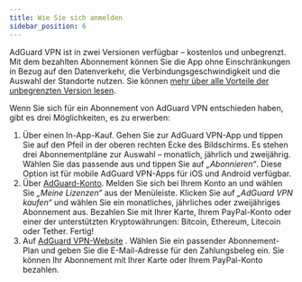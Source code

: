 ```yaml
---
title: Wie Sie sich anmelden
sidebar_position: 6
---
```


AdGuard VPN ist in zwei Versionen verfügbar – kostenlos und unbegrenzt. Mit dem bezahlten Abonnement können Sie die App ohne Einschränkungen in Bezug auf den Datenverkehr, die Verbindungsgeschwindigkeit und die Auswahl der Standorte nutzen. Sie können [mehr über alle Vorteile der unbegrenzten Version lesen](/general/free-vs-unlimited).

Wenn Sie sich für ein Abonnement von AdGuard VPN entschieden haben, gibt es drei Möglichkeiten, es zu erwerben:

1. Über einen In-App-Kauf. Gehen Sie zur AdGuard VPN-App und tippen Sie auf den Pfeil in der oberen rechten Ecke des Bildschirms. Es stehen drei Abonnementpläne zur Auswahl – monatlich, jährlich und zweijährig. Wählen Sie das passende aus und tippen Sie auf *„Abonnieren“*. Diese Option ist für mobile AdGuard VPN-Apps für iOS und Android verfügbar.
2. Über [AdGuard-Konto](https://my.adguard.com/). Melden Sie sich bei Ihrem Konto an und wählen Sie *„Meine Lizenzen“* aus der Menüleiste. Klicken Sie auf *„AdGuard VPN kaufen“* und wählen Sie ein monatliches, jährliches oder zweijähriges Abonnement aus. Bezahlen Sie mit Ihrer Karte, Ihrem PayPal-Konto oder einer der unterstützten Kryptowährungen: Bitcoin, Ethereum, Litecoin oder Tether. Fertig!
3. Auf [AdGuard VPN-Website](https://adguard-vpn.com/license.html) . Wählen Sie ein passender Abonnement-Plan und geben Sie die E-Mail-Adresse für den Zahlungsbeleg ein. Sie können Ihr Abonnement mit Ihrer Karte oder Ihrem PayPal-Konto bezahlen.
